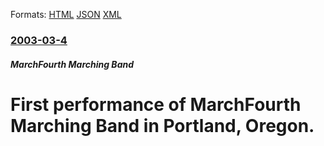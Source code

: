 
Formats: [HTML](/news/2003/03/4/first-performance-of-marchfourth-marching-band-in-portland-oregon.html)  [JSON](/news/2003/03/4/first-performance-of-marchfourth-marching-band-in-portland-oregon.json)  [XML](/news/2003/03/4/first-performance-of-marchfourth-marching-band-in-portland-oregon.xml)  

### [2003-03-4](/news/2003/03/4/index.md)

##### MarchFourth Marching Band
#  First performance of MarchFourth Marching Band in Portland, Oregon.



